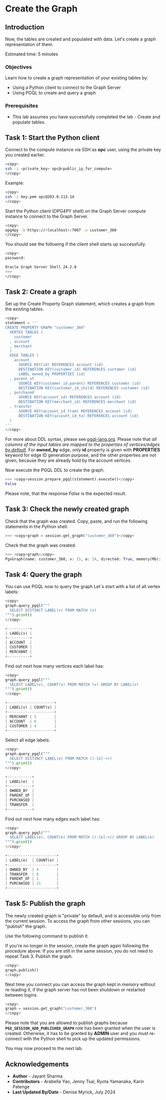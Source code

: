 # Create the Graph

## Introduction

Now, the tables are created and populated with data. Let's create a graph representation of them.

Estimated time: 5 minutes

### Objectives

Learn how to create a graph representation of your existing tables by:

- Using a Python client to connect to the Graph Server
- Using PGQL to create and query a graph

### Prerequisites

- This lab assumes you have successfully completed the lab - Create and populate tables.

## Task 1: Start the Python client

Connect to the compute instance via SSH as **opc** user, using the private key you created earlier.

```sh
<copy>
ssh -i <private_key> opc@<public_ip_for_compute>
</copy>
```

Example:

```sh
<copy>
ssh -i key.pem opc@203.0.113.14
</copy>
```

Start the Python client (OPG4PY shell) on the Graph Server compute instance to connect to the Graph Server.

```sh
<copy>
opg4py -b https://<localhost>:7007 -u customer_360
</copy>
```

You should see the following if the client shell starts up successfully.

```sh
<copy>
password:

Oracle Graph Server Shell 24.2.0
>>>
</copy>
```

## Task 2: Create a graph

Set up the Create Property Graph statement, which creates a graph from the existing tables.

```python
<copy>
statement = '''
CREATE PROPERTY GRAPH "customer_360"
  VERTEX TABLES (
    customer
  , account
  , merchant
  )
  EDGE TABLES (
    account
      SOURCE KEY(id) REFERENCES account (id)
      DESTINATION KEY(customer_id) REFERENCES customer (id)
      LABEL owned_by PROPERTIES (id)
  , parent_of
      SOURCE KEY(customer_id_parent) REFERENCES customer (id)
      DESTINATION KEY(customer_id_child) REFERENCES customer (id)
  , purchased
      SOURCE KEY(account_id) REFERENCES account (id)
      DESTINATION KEY(merchant_id) REFERENCES merchant (id)
  , transfer
      SOURCE KEY(account_id_from) REFERENCES account (id)
      DESTINATION KEY(account_id_to) REFERENCES account (id)
  )
'''
</copy>
```

For more about DDL syntax, please see [pgql-lang.org](https://pgql-lang.org/spec/1.4/#create-property-graph). Please note that *all columns of the input tables are mapped to the properties of vertices/edges [by default](https://pgql-lang.org/spec/1.4/#properties)*. For **owned_by** edge, only **id** property is given with **PROPERTIES** keyword for edge ID generation purpose, and the other properties are not given, because they are already hold by the account vertices.

Now execute the PGQL DDL to create the graph.

```python
>>> <copy>session.prepare_pgql(statement).execute()</copy>
False
```

Please note, that the response *False* is the expected result.

## Task 3: Check the newly created graph

Check that the graph was created. Copy, paste, and run the following statements in the Python shell.

```python
>>> <copy>graph = session.get_graph("customer_360")</copy>
```

Check that the graph was created.

```python
>>> <copy>graph</copy>
PgxGraph(name: customer_360, v: 15, e: 24, directed: True, memory(Mb): 0)
```

## Task 4: Query the graph

You can use PGQL now to query the graph Let´s start with a list of all vertex labels:

```python
<copy>
graph.query_pgql("""
  SELECT DISTINCT LABEL(v) FROM MATCH (v)
""").print()
</copy>

+----------+
| LABEL(v) |
+----------+
| ACCOUNT  |
| CUSTOMER |
| MERCHANT |
+----------+
```

Find out next how many vertices each label has:

```python
<copy>
graph.query_pgql("""
  SELECT LABEL(v), COUNT(v) FROM MATCH (v) GROUP BY LABEL(v)
""").print()
</copy>

+---------------------+
| LABEL(v) | COUNT(v) |
+---------------------+
| MERCHANT | 5        |
| ACCOUNT  | 6        |
| CUSTOMER | 4        |
+---------------------+
```

Select all edge labels:

```python
<copy>
graph.query_pgql("""
  SELECT DISTINCT LABEL(e) FROM MATCH ()-[e]->()
""").print()
</copy>

+-----------+
| LABEL(e)  |
+-----------+
| OWNED_BY  |
| PARENT_OF |
| PURCHASED |
| TRANSFER  |
+-----------+
```

Find out next how many edges each label has:

```python
<copy>
graph.query_pgql("""
  SELECT LABEL(e), COUNT(e) FROM MATCH ()-[e]->() GROUP BY LABEL(e)
""").print()
</copy>

+----------------------+
| LABEL(e)  | COUNT(e) |
+----------------------+
| OWNED_BY  | 4        |
| TRANSFER  | 8        |
| PARENT_OF | 1        |
| PURCHASED | 11       |
+----------------------+
```

## Task 5: Publish the graph

The newly created graph is "private" by default, and is accessible only from the current session. To access the graph from other sessions, you can "publish" the graph.

Use the following command to publish it.

If you're no longer in the session, create the graph again following the procedure above. If you are still in the same session, you do not need to repeat Task 3. Publish the graph.
```python
<copy>
graph.publish()
</copy>
```

Next time you connect you can access the graph kept in memory without re-loading it, if the graph server has not been shutdown or restarted between logins.
```python
<copy>
graph = session.get_graph("customer_360")
</copy>
```

Please note that you are allowed to publish graphs because **`PGX_SESSION_ADD_PUBLISHED_GRAPH`** role has been granted when the user is created. Otherwise, it has to be granted by **ADMIN** user and you must re-connect with the Python shell to pick up the updated permissions.

You may now proceed to the next lab.

## Acknowledgements

- **Author** - Jayant Sharma
- **Contributors** - Arabella Yao, Jenny Tsai, Ryota Yamanaka, Karin Patenge
- **Last Updated By/Date** - Denise Myrick, July 2024
